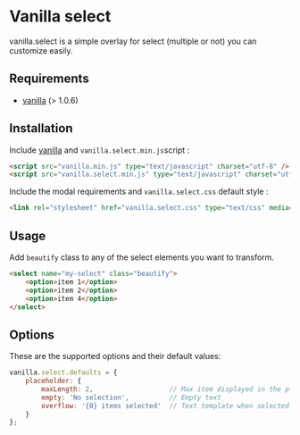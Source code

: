 # Vanilla select

vanilla.select is a simple overlay for select (multiple or not) you can customize easily.

## Requirements

* [vanilla](https://github.com/xylphid/vanilla) (> 1.0.6)

## Installation

Include [vanilla](https://github.com/xylphid/vanilla) and `vanilla.select.min.js`script :
```html
<script src="vanilla.min.js" type="text/javascript" charset="utf-8" />
<script src="vanilla.select.min.js" type="text/javascript" charset="utf-8" />
```

Include the modal requirements and `vanilla.select.css` default style :
```html
<link rel="stylesheet" href="vanilla.select.css" type="text/css" media="screen" />
```

## Usage

Add `beautify` class to any of the select elements you want to transform.
```html
<select name="my-select" class="beautify">
    <option>item 1</option>
    <option>item 2</option>
    <option>item 4</option>
</select>
```

## Options

These are the supported options and their default values:
```js
vanilla.select.defaults = {
    placeholder: {
        maxLength: 2,                   // Max item displayed in the placeholder
        empty: 'No selection',          // Empty text
        overflow: '{0} items selected'  // Text template when selected items > maxLength
    }
};
```